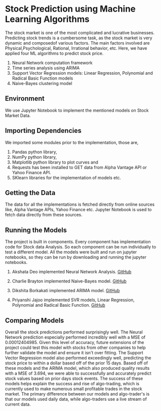 # Stock Prediction using Machine Learning Algorithms
The stock market is one of the most complicated and lucrative businesses. Predicting  stock  trends  is  a  cumbersome task,  as  the  stock  market  is  very  dynamic  and  composedof  various  factors.  The  main  factors  involved  are  Physical,Psychological, Rational, Irrational behavior, etc. Here, we have applied four ML algorithms to predict stock price. 
1. Neural Network computation framework
2. Time series analysis using ARIMA
3. Support Vector Regression models: Linear Regression, Polynomial and Radical Basic Function models
4. Naive-Bayes clustering model
## Environment
We use Jupyter Notebook to implement the mentioned models on Stock Market Data. 

## Importing Dependencies
We imported some modules prior to the implementation, those are,
1. Pandas python library,
2. NumPy python library,
3. Matplotlib python library to plot curves and
4. Requests has been installed to GET data from Alpha Vantage API or Yahoo Finance API.
5. SKlearn libraries for the implementation of models etc.

## Getting the Data
The data for all the implementations is fetched directly from online sources like, Alpha Vantage APIs, Yahoo Finance etc. Jupyter Notebook is used to fetch data directly from these sources. 

## Running the Models
The project is built in components. Every component has implementation code for Stock data Analysis. So each component can be run individually to test a different model. All the models were built and run on jupyter notebooks, so they can be run by downloading and running the jupyter notebooks.
1. Akshata Deo implemented Neural Network Analysis. [GitHub](https://github.com/priyanshi9692/stock-market-prediction/blob/master/NeuralNet_using_TF.ipynb)

2. Charlie Brayton implemented Naive-Bayes model. [GitHub](https://github.com/priyanshi9692/stock-market-prediction/blob/master/Naive_Bayes_Stock_Prediction.ipynb)

3. Dikshita Borkakati implemented ARIMA model. [GitHub](https://github.com/priyanshi9692/stock-market-prediction/blob/master/Stock_Prediction_ARIMA_final.ipynb)

4. Priyanshi Jajoo implemented SVR models, Linear Regression, Polynomial and Radical Basic Function. [GitHub]()

## Comparing Models
Overall the stock predictions performed surprisingly well. The Neural Network prediction especially performed incredibly well with a MSE of 0.00012404985. Given this level of accuracy, future extensions of the project could test this model with stocks from other companies to help further validate the model and ensure it isn't over fitting.
The Support Vector Regression model also performed exceedingly well, predicting the stock price to within a dollar based off of the prior 15 days.
Based off of these models and the ARIMA model, which also produced quality results with a MSE of 3.694, we were able to successfully and accurately predict stock values based on prior days stock events. 
The success of these models helps explain the success and rise of algo-trading, which is currently used to make numerous small profitable trades in the stock market. The primary difference between our models and algo-trader's is that our models used daily data, while algo-traders use a live stream of current data.
